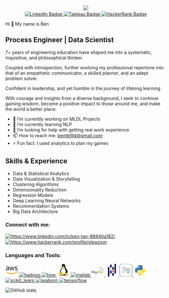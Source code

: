 <div id="header" align="center">
  <img src="https://media.giphy.com/media/v1.Y2lkPTc5MGI3NjExem94bnExdTExeDNvdmNnMjhjOTV1dWJkdmx2OWx2MmZmNm02NThpeSZlcD12MV9pbnRlcm5hbF9naWZfYnlfaWQmY3Q9cw/jdPMeyv9rn0hZHh8n9/giphy.gif" width="100"/>
</div>

<div id="badges" align="center">
  <a href="https://www.linkedin.com/in/ben-tan-88940a182/">
    <img src="https://img.shields.io/badge/LinkedIn-blue?style=for-the-badge&logo=linkedin&logoColor=white" alt="LinkedIn Badge"/>
  </a>
  <a href="https://public.tableau.com/app/profile/ben.tan2827/vizzes">
    <img src="https://img.shields.io/badge/Tableau-orange?style=for-the-badge&logo=tableau&logoColor=white" alt="Tableau Badge"/>
  </a>
  <a href="https://www.hackerrank.com/profile/sleazism">
    <img src="https://img.shields.io/badge/HackerRank-olivegreen?style=for-the-badge&logo=HackerRank&logoColor=white" alt="HackerRank Badge"/>
  </a>
</div>

Hi 👋 My name is Ben
## Process Engineer | Data Scientist
7+ years of engineering education have shaped me into a systematic, inquisitive, and philosophical thinker. 

Coupled with introspection, further evolving my professional repertoire into that of an empathetic communicator, a skilled planner, and an adept problem solver. 

Confident in leadership, and yet humble in the journey of lifelong learning. 

With courage and insights from a diverse background, I seek to continue gaining wisdom, become a positive impact to those around me, and make the world a better place.

- 🔭 I’m currently working on MLDL Projects
- 🌱 I’m currently learning NLP 
- 🤔 I’m looking for help with getting real work experience 
- 📫 How to reach me: bentkt94@gmail.com
- ⚡ Fun fact: I used analytics to plan my games

## Skills & Experience
* Data & Statistical Analytics
* Data Visualization & Storytelling
* Clustering Algorithms
* Dimensionality Reduction
* Regression Models
* Deep Learning Neural Networks
* Recommendation Systems
* Big Data Architecture


<h3 align="left">Connect with me:</h3>
<p align="left">
<a href="https://linkedin.com/in/https://www.linkedin.com/in/ben-tan-88940a182/" target="blank"><img align="center" src="https://raw.githubusercontent.com/rahuldkjain/github-profile-readme-generator/master/src/images/icons/Social/linked-in-alt.svg" alt="https://www.linkedin.com/in/ben-tan-88940a182/" height="30" width="40" /></a>
<a href="https://www.hackerrank.com/https://www.hackerrank.com/profile/sleazism" target="blank"><img align="center" src="https://raw.githubusercontent.com/rahuldkjain/github-profile-readme-generator/master/src/images/icons/Social/hackerrank.svg" alt="https://www.hackerrank.com/profile/sleazism" height="30" width="40" /></a>
</p>

<h3 align="left">Languages and Tools:</h3>
<p align="left"> <a href="https://aws.amazon.com" target="_blank" rel="noreferrer"> <img src="https://raw.githubusercontent.com/devicons/devicon/master/icons/amazonwebservices/amazonwebservices-original-wordmark.svg" alt="aws" width="40" height="40"/> </a> <a href="https://hadoop.apache.org/" target="_blank" rel="noreferrer"> <img src="https://www.vectorlogo.zone/logos/apache_hadoop/apache_hadoop-icon.svg" alt="hadoop" width="40" height="40"/> </a> <a href="https://hive.apache.org/" target="_blank" rel="noreferrer"> <img src="https://www.vectorlogo.zone/logos/apache_hive/apache_hive-icon.svg" alt="hive" width="40" height="40"/> </a> <a href="https://www.linux.org/" target="_blank" rel="noreferrer"> <img src="https://raw.githubusercontent.com/devicons/devicon/master/icons/linux/linux-original.svg" alt="linux" width="40" height="40"/> </a> <a href="https://www.mathworks.com/" target="_blank" rel="noreferrer"> <img src="https://upload.wikimedia.org/wikipedia/commons/2/21/Matlab_Logo.png" alt="matlab" width="40" height="40"/> </a> <a href="https://www.mysql.com/" target="_blank" rel="noreferrer"> <img src="https://raw.githubusercontent.com/devicons/devicon/master/icons/mysql/mysql-original-wordmark.svg" alt="mysql" width="40" height="40"/> </a> <a href="https://pandas.pydata.org/" target="_blank" rel="noreferrer"> <img src="https://raw.githubusercontent.com/devicons/devicon/2ae2a900d2f041da66e950e4d48052658d850630/icons/pandas/pandas-original.svg" alt="pandas" width="40" height="40"/> </a> <a href="https://www.photoshop.com/en" target="_blank" rel="noreferrer"> <img src="https://raw.githubusercontent.com/devicons/devicon/master/icons/photoshop/photoshop-line.svg" alt="photoshop" width="40" height="40"/> </a> <a href="https://www.python.org" target="_blank" rel="noreferrer"> <img src="https://raw.githubusercontent.com/devicons/devicon/master/icons/python/python-original.svg" alt="python" width="40" height="40"/> </a> <a href="https://scikit-learn.org/" target="_blank" rel="noreferrer"> <img src="https://upload.wikimedia.org/wikipedia/commons/0/05/Scikit_learn_logo_small.svg" alt="scikit_learn" width="40" height="40"/> </a> <a href="https://seaborn.pydata.org/" target="_blank" rel="noreferrer"> <img src="https://seaborn.pydata.org/_images/logo-mark-lightbg.svg" alt="seaborn" width="40" height="40"/> </a> <a href="https://www.tensorflow.org" target="_blank" rel="noreferrer"> <img src="https://www.vectorlogo.zone/logos/tensorflow/tensorflow-icon.svg" alt="tensorflow" width="40" height="40"/> </a> </p>


![GitHub stats](https://github-readme-stats.vercel.app/api?username=ben-tkt&show_icons=true)  


